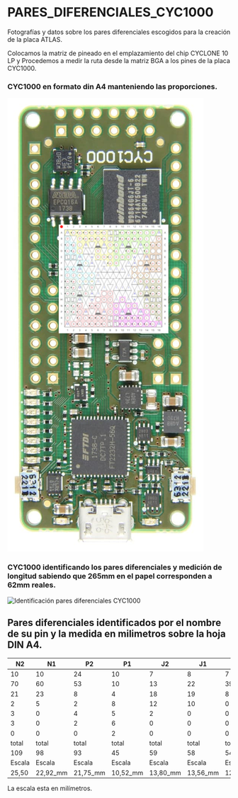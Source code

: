 # PARES_DIFERENCIALES_CYC1000
Fotografías y datos sobre los pares diferenciales escogidos para la creación de la placa ATLAS.

Colocamos la matriz de pineado en el emplazamiento del chip CYCLONE 10 LP y Procedemos a medir la ruta desde la matriz BGA a los pines de la placa CYC1000.

### CYC1000 en formato din A4 manteniendo las proporciones.
![CYC1000 en formato din A4](https://github.com/AtlasFPGA/PARES_DIFERENCIALES_CYC1000/blob/main/FOTOS/FOTO%20ALTA%20RESOLUCION%20CYC1000_PINEADO.png)

### CYC1000 identificando los pares diferenciales y medición de longitud sabiendo que 265mm en el papel corresponden a 62mm reales.
![Identificación pares diferenciales CYC1000]([ubicacion_de_la_imagen](https://github.com/AtlasFPGA/PARES_DIFERENCIALES_CYC1000/blob/main/FOTOS/P1040085.JPG)https://github.com/AtlasFPGA/PARES_DIFERENCIALES_CYC1000/blob/main/FOTOS/P1040085.JPG)


## Pares diferenciales identificados por el nombre de su pin y la medida en milimetros sobre la hoja DIN A4.



| N2 | N1 | P2 | P1 | J2 | J1 | L15 | L16 |
| ----- | ---- |----- | ---- | ----- | ---- |----- | ---- |
| 10 | 10 | 24 | 10 | 7 | 8 | 7 | 7 |
| 70 | 60 | 53 | 10 | 13 | 22 | 39 | 48 |
| 21 | 23 | 8 | 4 | 18 | 19 | 8 | 7  |
| 2 | 5 | 2 | 8 | 12 | 10 | 0 | 3 |
| 3 | 0 | 4 | 5 | 2 | 0 | 0 | 0 |
| 3 | 0 | 2 | 6 | 0 | 0 | 0 | 0 |
| 0 | 0 | 0 | 2 | 0 | 0 | 0 | 0 |
| total | total | total | total | total | total | total | total |
| 109 | 98 | 93 | 45 | 59 | 58 | 54 | 65|
| Escala | Escala | Escala | Escala | Escala | Escala | Escala | Escala |
| 25,50 | 22,92_mm | 21,75_mm| 10,52_mm | 13,80_mm | 13,56_mm | 12,63_mm | 15,20_mm |

La escala esta en milímetros.
